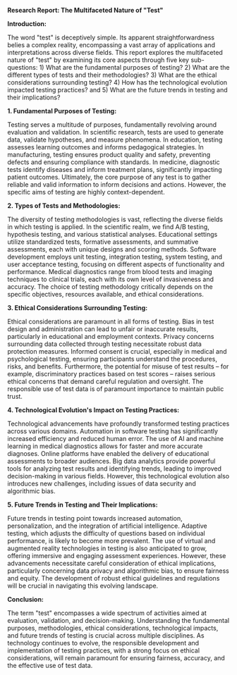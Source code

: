 **Research Report: The Multifaceted Nature of "Test"**

**Introduction:**

The word "test" is deceptively simple.  Its apparent straightforwardness belies a complex reality, encompassing a vast array of applications and interpretations across diverse fields. This report explores the multifaceted nature of "test" by examining its core aspects through five key sub-questions:  1) What are the fundamental purposes of testing? 2) What are the different types of tests and their methodologies? 3) What are the ethical considerations surrounding testing? 4) How has the technological evolution impacted testing practices? and 5) What are the future trends in testing and their implications?

**1. Fundamental Purposes of Testing:**

Testing serves a multitude of purposes, fundamentally revolving around evaluation and validation.  In scientific research, tests are used to generate data, validate hypotheses, and measure phenomena.  In education, testing assesses learning outcomes and informs pedagogical strategies. In manufacturing, testing ensures product quality and safety, preventing defects and ensuring compliance with standards.  In medicine, diagnostic tests identify diseases and inform treatment plans, significantly impacting patient outcomes.  Ultimately, the core purpose of any test is to gather reliable and valid information to inform decisions and actions.  However, the specific aims of testing are highly context-dependent.

**2. Types of Tests and Methodologies:**

The diversity of testing methodologies is vast, reflecting the diverse fields in which testing is applied.  In the scientific realm, we find A/B testing, hypothesis testing, and various statistical analyses. Educational settings utilize standardized tests, formative assessments, and summative assessments, each with unique designs and scoring methods.  Software development employs unit testing, integration testing, system testing, and user acceptance testing, focusing on different aspects of functionality and performance.  Medical diagnostics range from blood tests and imaging techniques to clinical trials, each with its own level of invasiveness and accuracy.  The choice of testing methodology critically depends on the specific objectives, resources available, and ethical considerations.

**3. Ethical Considerations Surrounding Testing:**

Ethical considerations are paramount in all forms of testing.  Bias in test design and administration can lead to unfair or inaccurate results, particularly in educational and employment contexts.  Privacy concerns surrounding data collected through testing necessitate robust data protection measures.  Informed consent is crucial, especially in medical and psychological testing, ensuring participants understand the procedures, risks, and benefits.  Furthermore, the potential for misuse of test results – for example, discriminatory practices based on test scores – raises serious ethical concerns that demand careful regulation and oversight. The responsible use of test data is of paramount importance to maintain public trust.

**4. Technological Evolution's Impact on Testing Practices:**

Technological advancements have profoundly transformed testing practices across various domains.  Automation in software testing has significantly increased efficiency and reduced human error.  The use of AI and machine learning in medical diagnostics allows for faster and more accurate diagnoses.  Online platforms have enabled the delivery of educational assessments to broader audiences.  Big data analytics provide powerful tools for analyzing test results and identifying trends, leading to improved decision-making in various fields. However, this technological evolution also introduces new challenges, including issues of data security and algorithmic bias.

**5. Future Trends in Testing and Their Implications:**

Future trends in testing point towards increased automation, personalization, and the integration of artificial intelligence.  Adaptive testing, which adjusts the difficulty of questions based on individual performance, is likely to become more prevalent.  The use of virtual and augmented reality technologies in testing is also anticipated to grow, offering immersive and engaging assessment experiences.  However, these advancements necessitate careful consideration of ethical implications, particularly concerning data privacy and algorithmic bias, to ensure fairness and equity.  The development of robust ethical guidelines and regulations will be crucial in navigating this evolving landscape.


**Conclusion:**

The term "test" encompasses a wide spectrum of activities aimed at evaluation, validation, and decision-making.  Understanding the fundamental purposes, methodologies, ethical considerations, technological impacts, and future trends of testing is crucial across multiple disciplines.  As technology continues to evolve, the responsible development and implementation of testing practices, with a strong focus on ethical considerations, will remain paramount for ensuring fairness, accuracy, and the effective use of test data.
